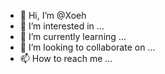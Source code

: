 - 👋 Hi, I’m @Xoeh
- 👀 I’m interested in ...
- 🌱 I’m currently learning ...
- 💞️ I’m looking to collaborate on ...
- 📫 How to reach me ...

<!---
Xoeh/Xoeh is a ✨ special ✨ repository because its `README.md` (this file) appears on your GitHub profile.
You can click the Preview link to take a look at your changes.
--->
